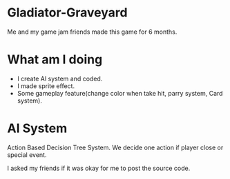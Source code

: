 # Gladiator-Graveyard
Me and my game jam friends made this game for 6 months.

# What am I doing
- I create AI system and coded.
- I made sprite effect.
- Some gameplay feature(change color when take hit, parry system, Card system).

# AI System
Action Based Decision Tree System. We decide one action if player close or special event. 

I asked my friends if it was okay for me to post the source code.
